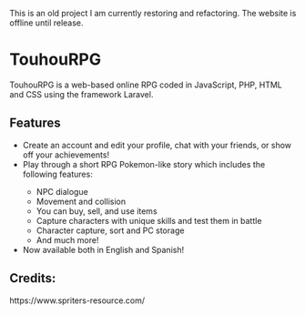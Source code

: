 This is an old project I am currently restoring and refactoring. The website is offline until release.

<h1>TouhouRPG</h1>

TouhouRPG is a web-based online RPG coded in JavaScript, PHP, HTML and CSS using the framework Laravel.

<h2>Features</h2>
<ul>
    <li>Create an account and edit your profile, chat with your friends, or show off your achievements!</li>
    <li>Play through a short RPG Pokemon-like story which includes the following features:</li>
        <ul>
            <li>NPC dialogue</li>
            <li>Movement and collision</li>
            <li>You can buy, sell, and use items</li>
            <li>Capture characters with unique skills and test them in battle</li>
            <li>Character capture, sort and PC storage</li>
            <li>And much more!</li>
        </ul>
    <li>Now available both in English and Spanish!</li>
</ul>

<h2>Credits:</h2>
https://www.spriters-resource.com/
